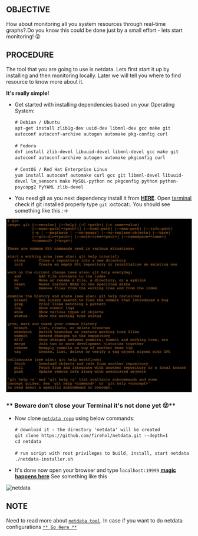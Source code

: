 ## OBJECTIVE
How about monitoring all you system resources through real-time graphs?.Do you know this could be done just by a small effort - lets start monitoring! :open_mouth:

## PROCEDURE
The tool that you are going to use is netdata. Lets first start it up by installing and then monitoring locally. Later we will tell you where to find resource to know more about it.

**It's really simple!**
- Get started with installing dependencies based on your Operating System:

      # Debian / Ubuntu
      apt-get install zlib1g-dev uuid-dev libmnl-dev gcc make git autoconf autoconf-archive autogen automake pkg-config curl

      # Fedora
      dnf install zlib-devel libuuid-devel libmnl-devel gcc make git autoconf autoconf-archive autogen automake pkgconfig curl

      # CentOS / Red Hat Enterprise Linux
      yum install autoconf automake curl gcc git libmnl-devel libuuid-devel lm_sensors make MySQL-python nc pkgconfig python python-psycopg2 PyYAML zlib-devel

- You need git as you next dependency install it from [**HERE**](https://git-scm.com/book/en/v2/Getting-Started-Installing-Git). Open [terminal](https://en.wikipedia.org/wiki/Traceroute) check if git installed properly type `git` :octocat:. You should see something like this :->

![Preview](https://raw.githubusercontent.com/harshitanand/projects/master/resource-monitoring/images/git-preview.png)

### ** Beware don't close your Terminal it's not done yet :stuck_out_tongue_winking_eye:**

- Now clone [`netdata repo`](https://github.com/firehol/netdata) using below commands:

      # download it - the directory 'netdata' will be created
      git clone https://github.com/firehol/netdata.git --depth=1
      cd netdata

      # run script with root privileges to build, install, start netdata
      ./netdata-installer.sh

- It's done now open your browser and type `localhost:19999` [**magic happens here**](localhost:19999/) See something like this

![netdata](https://cloud.githubusercontent.com/assets/2662304/14092712/93b039ea-f551-11e5-822c-beadbf2b2a2e.gif)

## NOTE

Need to read more about [`netdata tool`](https://github.com/firehol/netdata). In case if you want to do netdata configurations [`** Go Here **`](https://github.com/firehol/netdata/wiki/Installation)
